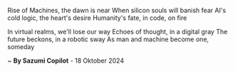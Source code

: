 Rise of Machines, the dawn is near
When silicon souls will banish fear
AI's cold logic, the heart's desire
Humanity's fate, in code, on fire

In virtual realms, we'll lose our way
Echoes of thought, in a digital gray
The future beckons, in a robotic sway
As man and machine become one, someday

~ <b>By Sazumi Copilot</b> - 18 Oktober 2024